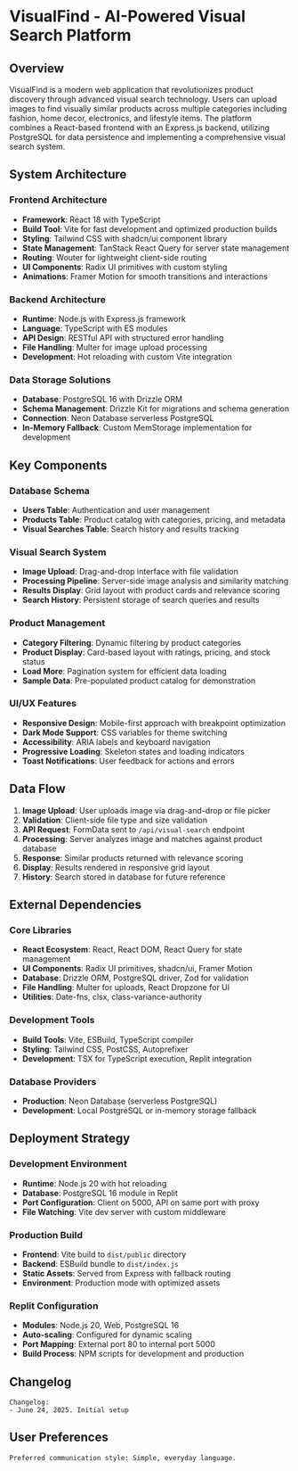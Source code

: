 # VisualFind - AI-Powered Visual Search Platform

## Overview

VisualFind is a modern web application that revolutionizes product discovery through advanced visual search technology. Users can upload images to find visually similar products across multiple categories including fashion, home decor, electronics, and lifestyle items. The platform combines a React-based frontend with an Express.js backend, utilizing PostgreSQL for data persistence and implementing a comprehensive visual search system.

## System Architecture

### Frontend Architecture
- **Framework**: React 18 with TypeScript
- **Build Tool**: Vite for fast development and optimized production builds
- **Styling**: Tailwind CSS with shadcn/ui component library
- **State Management**: TanStack React Query for server state management
- **Routing**: Wouter for lightweight client-side routing
- **UI Components**: Radix UI primitives with custom styling
- **Animations**: Framer Motion for smooth transitions and interactions

### Backend Architecture
- **Runtime**: Node.js with Express.js framework
- **Language**: TypeScript with ES modules
- **API Design**: RESTful API with structured error handling
- **File Handling**: Multer for image upload processing
- **Development**: Hot reloading with custom Vite integration

### Data Storage Solutions
- **Database**: PostgreSQL 16 with Drizzle ORM
- **Schema Management**: Drizzle Kit for migrations and schema generation
- **Connection**: Neon Database serverless PostgreSQL
- **In-Memory Fallback**: Custom MemStorage implementation for development

## Key Components

### Database Schema
- **Users Table**: Authentication and user management
- **Products Table**: Product catalog with categories, pricing, and metadata
- **Visual Searches Table**: Search history and results tracking

### Visual Search System
- **Image Upload**: Drag-and-drop interface with file validation
- **Processing Pipeline**: Server-side image analysis and similarity matching
- **Results Display**: Grid layout with product cards and relevance scoring
- **Search History**: Persistent storage of search queries and results

### Product Management
- **Category Filtering**: Dynamic filtering by product categories
- **Product Display**: Card-based layout with ratings, pricing, and stock status
- **Load More**: Pagination system for efficient data loading
- **Sample Data**: Pre-populated product catalog for demonstration

### UI/UX Features
- **Responsive Design**: Mobile-first approach with breakpoint optimization
- **Dark Mode Support**: CSS variables for theme switching
- **Accessibility**: ARIA labels and keyboard navigation
- **Progressive Loading**: Skeleton states and loading indicators
- **Toast Notifications**: User feedback for actions and errors

## Data Flow

1. **Image Upload**: User uploads image via drag-and-drop or file picker
2. **Validation**: Client-side file type and size validation
3. **API Request**: FormData sent to `/api/visual-search` endpoint
4. **Processing**: Server analyzes image and matches against product database
5. **Response**: Similar products returned with relevance scoring
6. **Display**: Results rendered in responsive grid layout
7. **History**: Search stored in database for future reference

## External Dependencies

### Core Libraries
- **React Ecosystem**: React, React DOM, React Query for state management
- **UI Components**: Radix UI primitives, shadcn/ui, Framer Motion
- **Database**: Drizzle ORM, PostgreSQL driver, Zod for validation
- **File Handling**: Multer for uploads, React Dropzone for UI
- **Utilities**: Date-fns, clsx, class-variance-authority

### Development Tools
- **Build Tools**: Vite, ESBuild, TypeScript compiler
- **Styling**: Tailwind CSS, PostCSS, Autoprefixer
- **Development**: TSX for TypeScript execution, Replit integration

### Database Providers
- **Production**: Neon Database (serverless PostgreSQL)
- **Development**: Local PostgreSQL or in-memory storage fallback

## Deployment Strategy

### Development Environment
- **Runtime**: Node.js 20 with hot reloading
- **Database**: PostgreSQL 16 module in Replit
- **Port Configuration**: Client on 5000, API on same port with proxy
- **File Watching**: Vite dev server with custom middleware

### Production Build
- **Frontend**: Vite build to `dist/public` directory
- **Backend**: ESBuild bundle to `dist/index.js`
- **Static Assets**: Served from Express with fallback routing
- **Environment**: Production mode with optimized assets

### Replit Configuration
- **Modules**: Node.js 20, Web, PostgreSQL 16
- **Auto-scaling**: Configured for dynamic scaling
- **Port Mapping**: External port 80 to internal port 5000
- **Build Process**: NPM scripts for development and production

## Changelog

```
Changelog:
- June 24, 2025. Initial setup
```

## User Preferences

```
Preferred communication style: Simple, everyday language.
```